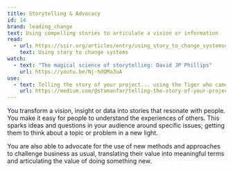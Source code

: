 ```yaml
---
title: Storytelling & Advocacy
id: 14
brand: leading_change
text: Using compelling stories to articulate a vision or information
read:
  - url: https://ssir.org/articles/entry/using_story_to_change_systems#
    text: Using story to change systems
watch:
  - text: "The magical science of storytelling: David JP Phillips"
    url: https://youtu.be/Nj-hdQMa3uA
use:
  - text: Telling the story of your project... using the Tiger who came to tea
    url: https://medium.com/@stamanfar/telling-the-story-of-your-project-using-the-tiger-who-came-to-tea-a8cd5e91b893
---
```

You transform a vision, insight or data into stories that resonate with people. You make it easy for people to understand the experiences of others. This sparks ideas and questions in your audience around specific issues; getting them to think about a topic or problem in a new light.

You are also able to advocate for the use of new methods and approaches to challenge business as usual, translating their value into meaningful terms and articulating the value of doing something new.